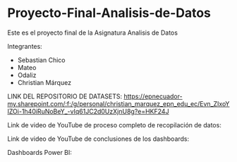# Proyecto-Final-Analisis-de-Datos
Este es el proyecto final de la Asignatura Analisis de Datos

Integrantes:
- Sebastian Chico
- Mateo
- Odaliz
- Christian Márquez

LINK DEL REPOSITORIO DE DATASETS:
https://epnecuador-my.sharepoint.com/:f:/g/personal/christian_marquez_epn_edu_ec/Evn_ZIxoYIZOi-1h40iRuNoBeY_-vIq61JC2d0UzXjnU8g?e=HKF24J

Link de video de YouTube de proceso completo de recopilación de datos:

Link de video de YouTube de conclusiones de los dashboards:

Dashboards Power BI:
